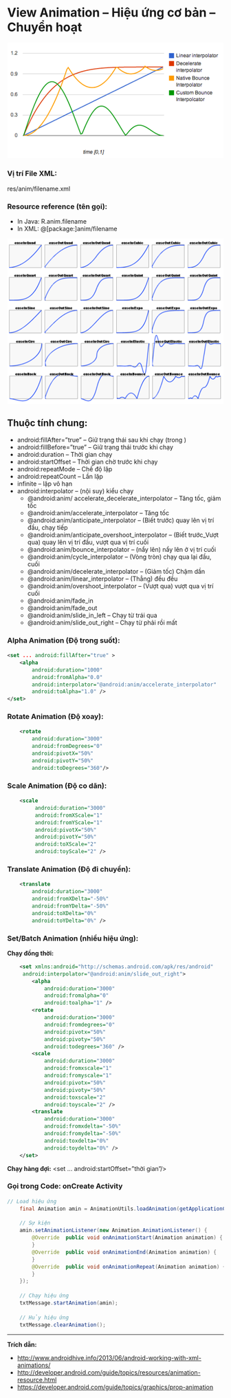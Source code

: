 # View Animation – Hiệu ứng cơ bản – Chuyển hoạt

![./Images/animation-1.png](/Images/animation-1.png)

### Vị trí File XML:
res/anim/filename.xml

### Resource reference (tên gọi):
* In Java: R.anim.filename 
* In XML: @[package:]anim/filename

![/Images/animation-2.png](/Images/animation-2.png)
## Thuộc tính chung:
* android:fillAfter=”true” – Giữ trạng thái sau khi chạy (trong <set>)
* android:fillBefore=”true” – Giữ trạng thái trước khi chạy
* android:duration – Thời gian chạy
* android:startOffset – Thời gian chờ trước khi chạy
* android:repeatMode – Chế độ lặp
* android:repeatCount – Lần lặp
* infinite – lặp vô hạn
* android:interpolator – (nội suy) kiểu chạy
    * @android:anim/ accelerate_decelerate_interpolator – Tăng tốc, giảm tốc
    * @android:anim/accelerate_interpolator – Tăng tốc
    * @android:anim/anticipate_interpolator – (Biết trước) quay lên vị trí đầu, chạy tiếp
    * @android:anim/anticipate_overshoot_interpolator – (Biết trước_Vượt qua) quay lên vị trí đầu, vượt qua vị trí cuối
    * @android:anim/bounce_interpolator – (nẩy lên) nẩy lên ở vị trí cuối
    * @android:anim/cycle_interpolator – (Vòng tròn) chạy qua lại đầu, cuối
    * @android:anim/decelerate_interpolator – (Giảm tốc) Chậm dần
    * @android:anim/linear_interpolator – (Thẳng) đều đều
    * @android:anim/overshoot_interpolator – (Vượt qua) vượt qua vị trí cuối
    * @android:anim/fade_in
    * @android:anim/fade_out
    * @android:anim/slide_in_left – Chạy từ trái qua
    * @android:anim/slide_out_right – Chạy từ phải rồi mất



### Alpha Animation (Độ trong suốt):

```xml
<set ... android:fillAfter="true" >
    <alpha
        android:duration="1000"
        android:fromAlpha="0.0"
        android:interpolator="@android:anim/accelerate_interpolator"
        android:toAlpha="1.0" />
</set>
```
### Rotate Animation (Độ xoay):
```xml
    <rotate
        android:duration="3000"
        android:fromDegrees="0"
        android:pivotX="50%"
        android:pivotY="50%"
        android:toDegrees="360"/>
```
### Scale Animation (Độ co dãn):
```xml
    <scale
         android:duration="3000"
         android:fromXScale="1"
         android:fromYScale="1"
         android:pivotX="50%"
         android:pivotY="50%"
         android:toXScale="2"
         android:toyScale="2" />
```
### Translate Animation (Độ đi chuyển):
```xml
    <translate
        android:duration="3000"
        android:fromXDelta="-50%"
        android:fromYDelta="-50%"
        android:toXDelta="0%"
        android:toYDelta="0%" />
```

### Set/Batch Animation (nhiều hiệu ứng):
**Chạy đồng thời:**

```xml
    <set xmlns:android="http://schemas.android.com/apk/res/android"
     android:interpolator="@android:anim/slide_out_right">
        <alpha
            android:duration="3000"
            android:fromalpha="0"
            android:toalpha="1" />
        <rotate
            android:duration="3000"
            android:fromdegrees="0"
            android:pivotx="50%"
            android:pivoty="50%"
            android:todegrees="360" />
        <scale
            android:duration="3000"
            android:fromxscale="1"
            android:fromyscale="1"
            android:pivotx="50%"
            android:pivoty="50%"
            android:toxscale="2"
            android:toyscale="2" />
        <translate
            android:duration="3000"
            android:fromxdelta="-50%"
            android:fromydelta="-50%"
            android:toxdelta="0%"
            android:toydelta="0%" />
    </set>
```
**Chạy hàng đợi:** <set ... android:startOffset=”thời gian”/>

### Gọi trong Code: onCreate Activity
```java
// Load hiệu ứng
    final Animation amin = AnimationUtils.loadAnimation(getApplicationContext(), R.anim.fade_out);

    // Sự kiện
    amin.setAnimationListener(new Animation.AnimationListener() {
        @Override  public void onAnimationStart(Animation animation) {
        }
        @Override  public void onAnimationEnd(Animation animation) {
        }
        @Override  public void onAnimationRepeat(Animation animation) {
        }
    });

    // Chạy hiệu ứng
    txtMessage.startAnimation(amin);

    // Hủy hiệu ứng
    txtMessage.clearAnimation();
```
---
**Trích dẫn:**
* http://www.androidhive.info/2013/06/android-working-with-xml-animations/
* http://developer.android.com/guide/topics/resources/animation-resource.html
* https://developer.android.com/guide/topics/graphics/prop-animation
